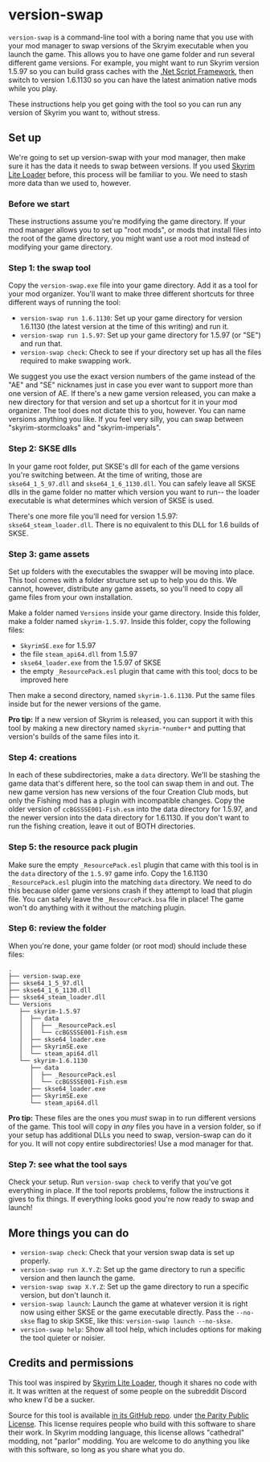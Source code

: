 # version-swap

`version-swap` is a command-line tool with a boring name that you use with your mod manager to swap versions of the Skryim executable when you launch the game. This allows you to have one game folder and run several different game versions. For example, you might want to run Skyrim version 1.5.97 so you can build grass caches with the [.Net Script Framework](https://www.nexusmods.com/skyrimspecialedition/mods/21294), then switch to version 1.6.1130 so you can have the latest animation native mods while you play.

These instructions help you get going with the tool so you can run any version of Skyrim you want to, without stress.

## Set up

We're going to set up version-swap with your mod manager, then make sure it has the data it needs to swap between versions. If you used [Skyrim Lite Loader](https://www.nexusmods.com/skyrimspecialedition/mods/58271) before, this process will be familiar to you. We need to stash more data than we used to, however.

### Before we start

These instructions assume you're modifying the game directory. If your mod manager allows you to set up "root mods", or mods that install files into the root of the game directory, you might want use a root mod instead of modifying your game directory.

### Step 1: the swap tool

Copy the `version-swap.exe` file into your game directory. Add it as a tool for your mod organizer. You'll want to make three different shortcuts for three different ways of running the tool:

- `version-swap run 1.6.1130`: Set up your game directory for version 1.6.1130 (the latest version at the time of this writing) and run it.
- `version-swap run 1.5.97`: Set up your game directory for 1.5.97 (or "SE") and run that.
- `version-swap check`: Check to see if your directory set up has all the files required to make swapping work.

We suggest you use the exact version numbers of the game instead of the "AE" and "SE" nicknames just in case you ever want to support more than one version of AE. If there's a new game version released, you can make a new directory for that version and set up a shortcut for it in your mod organizer. The tool does not dictate this to you, however. You can name versions anything you like. If you feel very silly, you can swap between "skyrim-stormcloaks" and "skyrim-imperials".

### Step 2: SKSE dlls

In your game root folder, put SKSE's dll for each of the game versions you're switching between. At the time of writing, those are `skse64_1_5_97.dll` and `skse64_1_6_1130.dll`. You can safely leave all SKSE dlls in the game folder no matter which version you want to run-- the loader executable is what determines which version of SKSE is used.

There's one more file you'll need for version 1.5.97: `skse64_steam_loader.dll`. There is no equivalent to this DLL for 1.6 builds of SKSE.

### Step 3: game assets

Set up folders with the executables the swapper will be moving into place. This tool comes with a folder structure set up to help you do this. We cannot, however, distribute any game assets, so you'll need to copy all game files from your own installation.

Make a folder named `Versions` inside your game directory. Inside this folder, make a folder named `skyrim-1.5.97`. Inside this folder, copy the following files:

- `SkyrimSE.exe` for 1.5.97
- the file `steam_api64.dll` from 1.5.97
- `skse64_loader.exe` from the 1.5.97 of SKSE
- the empty `_ResourcePack.esl` plugin that came with this tool; docs to be improved here

Then make a second directory, named `skyrim-1.6.1130`. Put the same files inside but for the newer versions of the game.

__Pro tip:__ If a new version of Skyrim is released, you can support it with this tool by making a new directory named `skyrim-*number*` and putting that version's builds of the same files into it.

### Step 4: creations

In each of these subdirectories, make a `data` directory. We'll be stashing the game data that's different here, so the tool can swap them in and out. The new game version has new versions of the four Creation Club mods, but only the Fishing mod has a plugin with incompatible changes. Copy the older version of `ccBGSSSE001-Fish.esm` into the data directory for 1.5.97, and the newer version into the data directory for 1.6.1130. If you don't want to run the fishing creation, leave it out of BOTH directories.

### Step 5: the resource pack plugin

Make sure the empty `_ResourcePack.esl` plugin that came with this tool is in the `data` directory of the `1.5.97` game info. Copy the 1.6.1130 `_ResourcePack.esl` plugin into the matching `data` directory. We need to do this because older game versions crash if they attempt to load that plugin file. You can safely leave the `_ResourcePack.bsa` file in place! The game won't do anything with it without the matching plugin.

### Step 6: review the folder

When you're done, your game folder (or root mod) should include these files:

```text
.
├── version-swap.exe
├── skse64_1_5_97.dll
├── skse64_1_6_1130.dll
├── skse64_steam_loader.dll
└── Versions
   ├── skyrim-1.5.97
   │  ├── data
   │  │  ├── _ResourcePack.esl
   │  │  └── ccBGSSSE001-Fish.esm
   │  ├── skse64_loader.exe
   │  ├── SkyrimSE.exe
   │  └── steam_api64.dll
   └── skyrim-1.6.1130
      ├── data
      │  ├── _ResourcePack.esl
      │  └── ccBGSSSE001-Fish.esm
      ├── skse64_loader.exe
      ├── SkyrimSE.exe
      └── steam_api64.dll
```

__Pro tip:__ These files are the ones you *must* swap in to run different versions of the game. This tool will copy in *any* files you have in a version folder, so if your setup has additional DLLs you need to swap, version-swap can do it for you. It will not copy entire subdirectories! Use a mod manager for that.

### Step 7: see what the tool says

Check your setup. Run `version-swap check` to verify that you've got everything in place. If the tool reports problems, follow the instructions it gives to fix things. If everything looks good you're now ready to swap and launch!

## More things you can do

- `version-swap check`: Check that your version swap data is set up properly.
- `version-swap run X.Y.Z`: Set up the game directory to run a specific version and then launch the game.
- `version-swap swap X.Y.Z`: Set up the game directory to run a specific version, but don't launch it.
- `version-swap launch`: Launch the game at whatever version it is right now using either SKSE or the game executable directly. Pass the `--no-skse` flag to skip SKSE, like this: `version-swap launch --no-skse`.
- `version-swap help`: Show all tool help, which includes options for making the tool quieter or noisier.

## Credits and permissions

This tool was inspired by [Skyrim Lite Loader](https://www.nexusmods.com/skyrimspecialedition/mods/58271), though it shares no code with it. It was written at the request of some people on the subreddit Discord who knew I'd be a sucker.

Source for this tool is available [in its GitHub repo](https://github.com/ceejbot/version-swap). under [the Parity Public License](https://paritylicense.com). This license requires people who build with this software to share their work. In Skyrim modding language, this license allows "cathedral" modding, not "parlor" modding. You are welcome to do anything you like with this software, so long as you share what you do.
